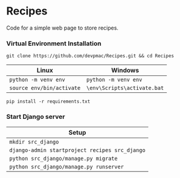 # Recipes

Code for a simple web page to store recipes.

### Virtual Environment Installation

`
git clone https://github.com/devpmac/Recipes.git && cd Recipes
`

| Linux | Windows |
| --- | --- |
| `python -m venv env` | `python -m venv env` |
| `source env/bin/activate` | `\env\Scripts\activate.bat` |

`pip install -r requirements.txt`


### Start Django server

| Setup |
| --- |
| `mkdir src_django` |
| `django-admin startproject recipes src_django` |
| `python src_django/manage.py migrate` |
| `python src_django/manage.py runserver` |
